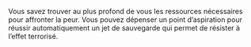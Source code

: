 ﻿---
id: subclass_mighty_bold_fr.md#sans-peur
name: Sans peur
---
Vous savez trouver au plus profond de vous les ressources nécessaires pour affronter la peur. Vous pouvez dépenser un point d’aspiration pour réussir automatiquement un jet de sauvegarde qui permet de résister à l’effet terrorisé.

